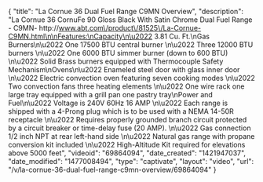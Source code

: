 {
    "title": "La Cornue 36 Dual Fuel Range C9MN Overview",
    "description": "La Cornue 36  CornuFe 90 Gloss Black With Satin Chrome Dual Fuel Range - C9MN- http:\/\/www.abt.com\/product\/81525\/La-Cornue-C9MN.html\n\nFeatures:\nCapacity\n\u2022 3.81 Cu. Ft.\nGas Burners\n\u2022 One 17500 BTU central burner \n\u2022 Three 12000 BTU burners \n\u2022 One 6000 BTU simmer burner (down to 600 BTU) \n\u2022 Solid Brass burners equipped with Thermocouple Safety Mechanism\nOvens\n\u2022 Enameled steel door with glass inner door \n\u2022 Electric convection oven featuring seven cooking modes \n\u2022 Two convection fans three heating elements \n\u2022 One wire rack one large tray equipped with a grill pan one pastry tray\nPower and Fuel\n\u2022 Voltage is 240V 60Hz 16 AMP \n\u2022 Each range is shipped with a 4-Prong plug which is to be used with a NEMA 14-50R receptacle \n\u2022 Requires properly grounded branch circuit protected by a circuit breaker or time-delay fuse (20 AMP). \n\u2022 Gas connection 1\/2 inch NPT at rear left-hand side \n\u2022 Natural gas range with propane conversion kit included \n\u2022 High-Altitude Kit required for elevations above 5000 feet",
    "videoid": "69864094",
    "date_created": "1421947037",
    "date_modified": "1477008494",
    "type": "captivate",
    "layout": "video",
    "url": "\/v\/la-cornue-36-dual-fuel-range-c9mn-overview\/69864094"
}